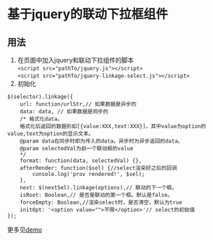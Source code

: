 # 基于jquery的联动下拉框组件

## 用法
1. 在页面中加入jquery和联动下拉组件的脚本    
`<script src="pathTo/jquery.js"></script>`    
`<script src="pathTo/jquery-linkage-select.js"></script>`
1. 初始化
```
$(selector).linkage({
	url: function/urlStr,// 如果数据是异步的
	data: data, // 如果数据是同步的
	/* 格式化data。
	格式化后返回的数据形如[{value:XXX,text:XXX}]。其中value为option的value,text为option的显示文本。
	@param data在同步时即为传入的data。异步时为异步返回的data。
	@param selectedVal为前一个联动框的value
	*/
    format: function(data, selectedVal) {},
    afterRender: function($sel) {//select渲染好之后的回调
        console.log('prov rendered!', $sel);
    },
    next: $(nextSel).linkage(options),// 联动的下一个框。
    isRoot: Boolean,// 是否是联动的第一个框。默认是false。
    forceEmpty: Boolean,//渲染select时，是否清空，默认为true
    initOpt: '<option value="">不限</option>'// select的初始值
});
```
更多见[demo](./demo/basic.html)
